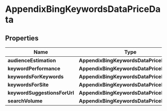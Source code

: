 # AppendixBingKeywordsDataPriceData


## Properties

| Name | Type | Description | Notes |
|------------ | ------------- | ------------- | -------------|
**audienceEstimation** | **AppendixBingKeywordsDataPriceDataInfo** |  |[optional]|
**keywordPerformance** | **AppendixBingKeywordsDataPriceDataInfo** |  |[optional]|
**keywordsForKeywords** | **AppendixBingKeywordsDataPriceDataInfo** |  |[optional]|
**keywordsForSite** | **AppendixBingKeywordsDataPriceDataInfo** |  |[optional]|
**keywordSuggestionsForUrl** | **AppendixBingKeywordsDataPriceDataInfo** |  |[optional]|
**searchVolume** | **AppendixBingKeywordsDataPriceDataInfo** |  |[optional]|
